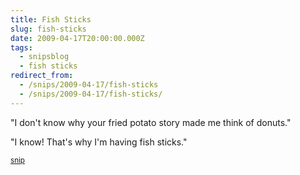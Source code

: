 ```yaml
---
title: Fish Sticks
slug: fish-sticks
date: 2009-04-17T20:00:00.000Z
tags:
  - snipsblog
  - fish sticks
redirect_from:
  - /snips/2009-04-17/fish-sticks
  - /snips/2009-04-17/fish-sticks/
---
```

"I don't know why your fried potato story made me think of donuts."

"I know! That's why I'm having fish sticks."

<small>[snip](https://github.com/isaacs/snips)</small>
